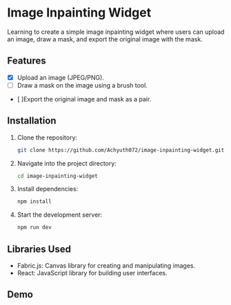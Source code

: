 # Image Inpainting Widget

Learning to create a simple image inpainting widget where users can upload an image, draw a mask, and export the original image with the mask.

## Features

- [x] Upload an image (JPEG/PNG).
- [ ] Draw a mask on the image using a brush tool.
- [ ]Export the original image and mask as a pair.

## Installation

1. Clone the repository:

   ```bash
   git clone https://github.com/Achyuth072/image-inpainting-widget.git
   ```

2. Navigate into the project directory:

   ```bash
   cd image-inpainting-widget
   ```

3. Install dependencies:

   ```bash
   npm install
   ```

4. Start the development server:

   ```bash
   npm run dev
   ```

## Libraries Used

- Fabric.js: Canvas library for creating and manipulating images.
- React: JavaScript library for building user interfaces.

## Demo
